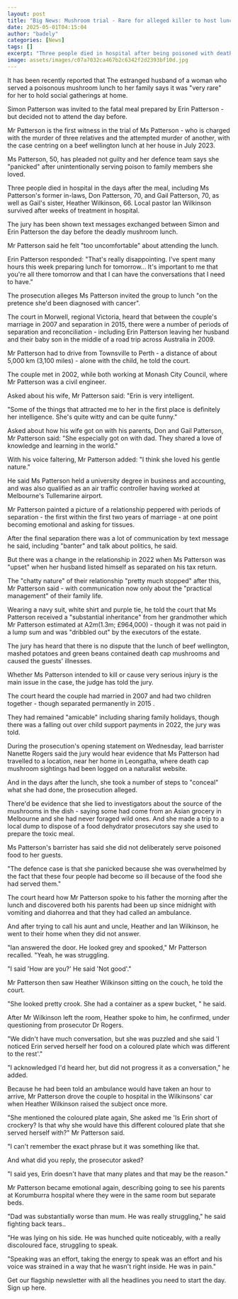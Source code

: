 ```yaml
---
layout: post
title: "Big News: Mushroom trial - Rare for alleged killer to host lunch, husband says"
date: 2025-05-01T04:15:04
author: "badely"
categories: [News]
tags: []
excerpt: "Three people died in hospital after being poisoned with death cap mushrooms."
image: assets/images/c07a7032ca467b2c6342f2d2393bf10d.jpg
---
```


It has been recently reported that The estranged husband of a woman who served a poisonous mushroom lunch to her family says it was "very rare" for her to hold social gatherings at home.

Simon Patterson was invited to the fatal meal prepared by Erin Patterson - but decided not to attend the day before.

Mr Patterson is the first witness in the trial of Ms Patterson - who is charged with the murder of three relatives and the attempted murder of another, with the case centring on a beef wellington lunch at her house in July 2023.

Ms Patterson, 50,  has pleaded not guilty and her defence team says she "panicked" after unintentionally serving poison to family members she loved.

Three people died in hospital in the days after the meal, including Ms Patterson's former in-laws, Don Patterson, 70, and Gail Patterson, 70, as well as Gail's sister, Heather Wilkinson, 66. Local pastor Ian Wilkinson survived after weeks of treatment in hospital.

The jury has been shown text messages exchanged between Simon and Erin Patterson the day before the deadly mushroom lunch.

Mr Patterson said he felt "too uncomfortable" about attending the lunch.

Erin Patterson responded: "That's really disappointing. I've spent many hours this week preparing lunch for tomorrow... It's important to me that you're all there tomorrow and that I can have the conversations that I need to have."

The prosecution alleges Ms Patterson invited the group to lunch "on the pretence she'd been diagnosed with cancer".

The court in Morwell, regional Victoria, heard that between the couple's marriage in 2007 and separation in 2015, there were a number of periods of separation and reconciliation - including Erin Patterson leaving her husband and their baby son in the middle of a road trip across Australia in 2009.

Mr Patterson had to drive from Townsville to Perth - a distance of about 5,000 km (3,100 miles) - alone with the child, he told the court.

The couple met in 2002, while both working at Monash City Council, where Mr Patterson was a civil engineer.

Asked about his wife, Mr Patterson said: "Erin is very intelligent.

"Some of the things that attracted me to her in the first place is definitely her intelligence. She's quite witty and can be quite funny."

Asked about how his wife got on with his parents, Don and Gail Patterson, Mr Patterson said: "She especially got on with dad. They shared a love of knowledge and learning in the world."

With his voice faltering, Mr Patterson added: "I think she loved his gentle nature."

He said Ms Patterson held a university degree in business and accounting, and was also qualified as an air traffic controller having worked at Melbourne's Tullemarine airport.

Mr Patterson painted a picture of a relationship peppered with periods of separation - the first within the first two years of marriage - at one point becoming emotional and asking for tissues.

After the final separation there was a lot of communication by text message he said, including "banter" and talk about politics, he said.

But there was a change in the relationship in 2022 when Ms Patterson was "upset" when her husband listed himself as separated on his tax return.

The "chatty nature" of their relationship "pretty much stopped" after this, Mr Patterson said - with communication now only about the "practical management" of their family life.

Wearing a navy suit, white shirt and purple tie, he told the court that Ms Patterson received a "substantial inheritance" from her grandmother which Mr Patterson estimated at A$2m ($1.3m; £964,000) - though it was not paid in a lump sum and was "dribbled out" by the executors of the estate.

The jury has heard that there is no dispute that the lunch of beef wellington, mashed potatoes and green beans contained death cap mushrooms and caused the guests' illnesses.

Whether Ms Patterson intended to kill or cause very serious injury is the main issue in the case, the judge has told the jury.

The court heard the couple had married in 2007 and had two children together - though separated permanently in 2015 .

They had remained "amicable" including sharing family holidays, though there was a falling out over child support payments in 2022, the jury was told.

During the prosecution's opening statement on Wednesday, lead barrister Nanette Rogers said the jury would hear evidence that Ms Patterson had travelled to a location, near her home in Leongatha, where death cap mushroom sightings had been logged on a naturalist website.

And in the days after the lunch, she took a number of steps to "conceal" what she had done, the prosecution alleged.

There'd be evidence that she lied to investigators about the source of the mushrooms in the dish - saying some had come from an Asian grocery in Melbourne and she had never foraged wild ones. And she made a trip to a local dump to dispose of a food dehydrator prosecutors say she used to prepare the toxic meal.

Ms Patterson's barrister has said she did not deliberately serve poisoned food to her guests.

"The defence case is that she panicked because she was overwhelmed by the fact that these four people had become so ill because of the food she had served them."

The court heard how Mr Patterson spoke to his father the morning after the lunch and discovered both his parents had been up since midnight with vomiting and diahorrea and that they had called an ambulance.

And after trying to call his aunt and uncle, Heather and Ian Wilkinson, he went to their home when they did not answer.

"Ian answered the door. He looked grey and spooked," Mr Patterson recalled. "Yeah, he was struggling.

"I said 'How are you?' He said 'Not good'."

Mr Patterson then saw Heather Wilkinson sitting on the couch, he told the court.

"She looked pretty crook. She had a container as a spew bucket, " he said.

After Mr Wilkinson left the room, Heather spoke to him, he confirmed, under questioning from prosecutor Dr Rogers.

"We didn't have much conversation, but she was puzzled and she said 'I noticed Erin served herself her food on a coloured plate which was different to the rest'."

"I acknowledged I'd heard her, but did not progress it as a conversation," he added.

Because he had been told an ambulance would have taken an hour to arrive, Mr Patterson drove the couple to hospital in the Wilkinsons' car when Heather Wilkinson raised the subject once more.

"She mentioned the coloured plate again, She asked me 'Is Erin short of crockery? Is that why she would have this different coloured plate that she served herself with?" Mr Patterson said.

"I can't remember the exact phrase but it was something like that.

And what did you reply, the prosecutor asked?

"I said yes, Erin doesn't have that many plates and that may be the reason."

Mr Patterson became emotional again, describing going to see his parents at Korumburra hospital where they were in the same room but separate beds.

"Dad was substantially worse than mum. He was really struggling," he said fighting back tears..

"He was lying on his side. He was hunched quite noticeably, with a really discoloured face, struggling to speak.

"Speaking was an effort, taking the energy to speak was an effort and his voice was strained in a way that he wasn't right inside. He was in pain."

Get our flagship newsletter with all the headlines you need to start the day. Sign up here.

